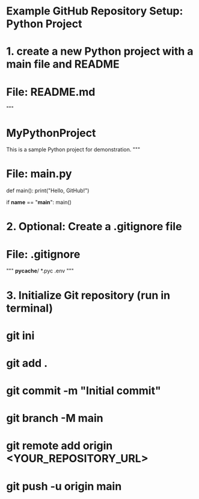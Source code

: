 # Example GitHub Repository Setup: Python Project

# 1. create a new Python project with a main file and README

# File: README.md
"""
# MyPythonProject

This is a sample Python project for demonstration.
"""

# File: main.py
def main():
    print("Hello, GitHub!")

if __name__ == "__main__":
    main()

# 2. Optional: Create a .gitignore file
# File: .gitignore
"""
__pycache__/
*.pyc
.env
"""

# 3. Initialize Git repository (run in terminal)
# git ini
# git add .
# git commit -m "Initial commit"
# git branch -M main
# git remote add origin <YOUR_REPOSITORY_URL>
# git push -u origin main
